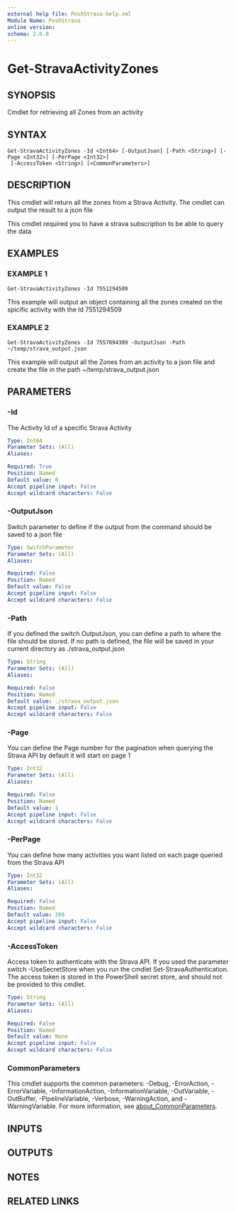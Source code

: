 ```yaml
---
external help file: PoshStrava-help.xml
Module Name: PoshStrava
online version:
schema: 2.0.0
---
```


# Get-StravaActivityZones

## SYNOPSIS
Cmdlet for retrieving all Zones from an activity

## SYNTAX

```
Get-StravaActivityZones -Id <Int64> [-OutputJson] [-Path <String>] [-Page <Int32>] [-PerPage <Int32>]
 [-AccessToken <String>] [<CommonParameters>]
```

## DESCRIPTION
This cmdlet will return all the zones from a Strava Activity.
The cmdlet can output the result to a json file

This cmdlet required you to have a strava subscription to be able to query the data

## EXAMPLES

### EXAMPLE 1
```
Get-StravaActivityZones -Id 7551294509
```

This example will output an object containing all the zones created on the spicific activity with the Id 7551294509

### EXAMPLE 2
```
Get-StravaActivityZones -Id 7557894309 -OutputJson -Path ~/temp/strava_output.json
```

This example will output all the Zones from an activity to a json file and create the file in the path
~/temp/strava_output.json

## PARAMETERS

### -Id
The Activity Id of a specific Strava Activity

```yaml
Type: Int64
Parameter Sets: (All)
Aliases:

Required: True
Position: Named
Default value: 0
Accept pipeline input: False
Accept wildcard characters: False
```

### -OutputJson
Switch parameter to define if the output from the command should be saved to a json file

```yaml
Type: SwitchParameter
Parameter Sets: (All)
Aliases:

Required: False
Position: Named
Default value: False
Accept pipeline input: False
Accept wildcard characters: False
```

### -Path
If you defined the switch OutputJson, you can define a path to where the file should be stored.
If no path is defined, the file will be saved in your current directory as ./strava_output.json

```yaml
Type: String
Parameter Sets: (All)
Aliases:

Required: False
Position: Named
Default value: ./strava_output.json
Accept pipeline input: False
Accept wildcard characters: False
```

### -Page
You can define the Page number for the pagination when querying the Strava API by default it will start
on page 1

```yaml
Type: Int32
Parameter Sets: (All)
Aliases:

Required: False
Position: Named
Default value: 1
Accept pipeline input: False
Accept wildcard characters: False
```

### -PerPage
You can define how many activities you want listed on each page queried from the Strava API

```yaml
Type: Int32
Parameter Sets: (All)
Aliases:

Required: False
Position: Named
Default value: 200
Accept pipeline input: False
Accept wildcard characters: False
```

### -AccessToken
Access token to authenticate with the Strava API.
If you used the parameter switch -UseSecretStore when you run 
the cmdlet Set-StravaAuthentication.
The access token is stored in the PowerShell secret store, and should not 
be provided to this cmdlet.

```yaml
Type: String
Parameter Sets: (All)
Aliases:

Required: False
Position: Named
Default value: None
Accept pipeline input: False
Accept wildcard characters: False
```

### CommonParameters
This cmdlet supports the common parameters: -Debug, -ErrorAction, -ErrorVariable, -InformationAction, -InformationVariable, -OutVariable, -OutBuffer, -PipelineVariable, -Verbose, -WarningAction, and -WarningVariable. For more information, see [about_CommonParameters](http://go.microsoft.com/fwlink/?LinkID=113216).

## INPUTS

## OUTPUTS

## NOTES

## RELATED LINKS
